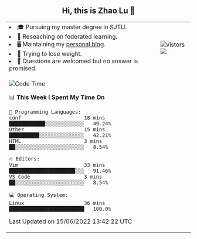 <h2 align="center"> Hi, this is Zhao Lu 👋</h2>

<table style="overflow:hidden;">
    <tr> 
        <td>
            <li>🎓 Pursuing my master degree in SJTU.</li>
            <li>🌱 Reseaching on federated learning.</li>
            <li>🖥️ Maintaining my <a href="https://ifarewell.xyz">personal blog</a>.</li>
            <li>💪 Trying to lose weight.</li>
            <li>💬 Questions are welcomed but no answer is promised.</li> 
        </td>
        <td>
            <img src="https://visitor-badge.glitch.me/badge?page_id=ifarewell" alt="vistors" />
        <br>
          <img src="https://github-readme-stats.vercel.app/api?username=ifarewell&theme=graywhite&hide=prs,contribs&show_icons=true&hide_border=true&icon_color=CE1D2D&text_color=718096&bg_color=ffffff&hide_title=true" />
        </td>
    </tr>
    <tr>
        <td colspan="2">
            
<!--START_SECTION:waka-->
![Code Time](http://img.shields.io/badge/Code%20Time-193%20hrs%202%20mins-blue)

📊 **This Week I Spent My Time On** 

```text
💬 Programming Languages: 
conf                     18 mins             ████████████░░░░░░░░░░░░░   49.24% 
Other                    15 mins             ██████████░░░░░░░░░░░░░░░   42.21% 
HTML                     3 mins              ██░░░░░░░░░░░░░░░░░░░░░░░   8.54%

🔥 Editors: 
Vim                      33 mins             ██████████████████████░░░   91.46% 
VS Code                  3 mins              ██░░░░░░░░░░░░░░░░░░░░░░░   8.54%

💻 Operating System: 
Linux                    36 mins             █████████████████████████   100.0%

```


 Last Updated on 15/06/2022 13:42:22 UTC
<!--END_SECTION:waka-->
            
</td></tr>
</table>

